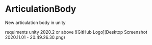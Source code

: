 # ArticulationBody

New articulation body in  unity

requiments unity 2020.2 or above
![GitHub Logo](Desktop Screenshot 2020.11.01 - 20.49.26.30.png)
